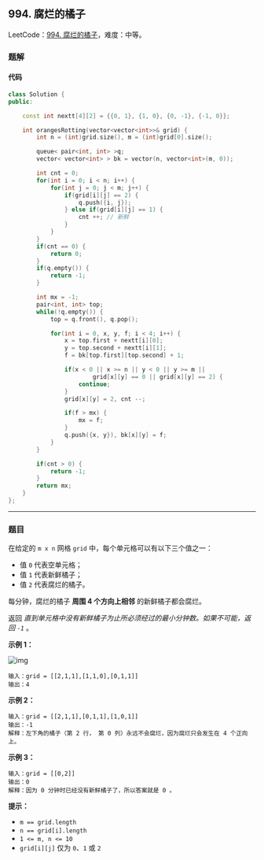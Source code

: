## 994. 腐烂的橘子

LeetCode：[994. 腐烂的橘子](https://leetcode.cn/problems/rotting-oranges/)，难度：中等。

### 题解

#### 代码

```c++
class Solution {
public:

    const int nextt[4][2] = {{0, 1}, {1, 0}, {0, -1}, {-1, 0}};

    int orangesRotting(vector<vector<int>>& grid) {
        int n = (int)grid.size(), m = (int)grid[0].size();

        queue< pair<int, int> >q;
        vector< vector<int> > bk = vector(n, vector<int>(m, 0));

        int cnt = 0;
        for(int i = 0; i < n; i++) {
            for(int j = 0; j < m; j++) {
                if(grid[i][j] == 2) {
                    q.push({i, j});
                } else if(grid[i][j] == 1) {
                    cnt ++; // 新鲜
                }
            }
        }
        if(cnt == 0) {
            return 0;
        }
        if(q.empty()) {
            return -1;
        }

        int mx = -1;
        pair<int, int> top;
        while(!q.empty()) {
            top = q.front(), q.pop();

            for(int i = 0, x, y, f; i < 4; i++) {
                x = top.first + nextt[i][0];
                y = top.second + nextt[i][1];
                f = bk[top.first][top.second] + 1;

                if(x < 0 || x >= n || y < 0 || y >= m || 
                        grid[x][y] == 0 || grid[x][y] == 2) {
                    continue;
                }
                grid[x][y] = 2, cnt --;

                if(f > mx) {
                    mx = f;
                }
                q.push({x, y}), bk[x][y] = f;
            }
        }

        if(cnt > 0) {
            return -1;
        }
        return mx;
    }
};
```



---



### 题目

在给定的 `m x n` 网格 `grid` 中，每个单元格可以有以下三个值之一：

- 值 `0` 代表空单元格；
- 值 `1` 代表新鲜橘子；
- 值 `2` 代表腐烂的橘子。

每分钟，腐烂的橘子 **周围 4 个方向上相邻** 的新鲜橘子都会腐烂。

返回 *直到单元格中没有新鲜橘子为止所必须经过的最小分钟数。如果不可能，返回 `-1`* 。

 

**示例 1：**

![img](https://gitee.com/xwl66/leetcode/raw/master/image/994-oranges.png)

```
输入：grid = [[2,1,1],[1,1,0],[0,1,1]]
输出：4
```

**示例 2：**

```
输入：grid = [[2,1,1],[0,1,1],[1,0,1]]
输出：-1
解释：左下角的橘子（第 2 行， 第 0 列）永远不会腐烂，因为腐烂只会发生在 4 个正向上。
```

**示例 3：**

```
输入：grid = [[0,2]]
输出：0
解释：因为 0 分钟时已经没有新鲜橘子了，所以答案就是 0 。
```

 

**提示：**

- `m == grid.length`
- `n == grid[i].length`
- `1 <= m, n <= 10`
- `grid[i][j]` 仅为 `0`、`1` 或 `2`


